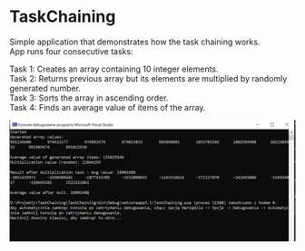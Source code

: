 # TaskChaining

Simple application that demonstrates how the task chaining works. <br />
App runs four consecutive tasks: <br/>

Task 1: Creates an array containing 10 integer elements. <br/>
Task 2: Returns previous array but its elements are multiplied by randomly generated number. <br/>
Task 3: Sorts the array in ascending order. <br/>
Task 4: Finds an average value of items of the array. <br/>

![Photo](https://github.com/Tomasz789/TaskChaining/blob/master/updatedExample.PNG)


